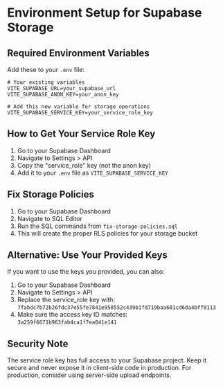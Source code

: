 # Environment Setup for Supabase Storage

## Required Environment Variables

Add these to your `.env` file:

```env
# Your existing variables
VITE_SUPABASE_URL=your_supabase_url
VITE_SUPABASE_ANON_KEY=your_anon_key

# Add this new variable for storage operations
VITE_SUPABASE_SERVICE_KEY=your_service_role_key
```

## How to Get Your Service Role Key

1. Go to your Supabase Dashboard
2. Navigate to Settings > API
3. Copy the "service_role" key (not the anon key)
4. Add it to your `.env` file as `VITE_SUPABASE_SERVICE_KEY`

## Fix Storage Policies

1. Go to your Supabase Dashboard
2. Navigate to SQL Editor
3. Run the SQL commands from `fix-storage-policies.sql`
4. This will create the proper RLS policies for your storage bucket

## Alternative: Use Your Provided Keys

If you want to use the keys you provided, you can also:

1. Go to your Supabase Dashboard
2. Navigate to Settings > API
3. Replace the service_role key with: `7fabdc7b72b26fdc37e55fe7841e958552c439b1fd719baa601cd6da4bff8113`
4. Make sure the access key ID matches: `3a259f6671b963fab4ca1f7ea041e141`

## Security Note

The service role key has full access to your Supabase project. Keep it secure and never expose it in client-side code in production. For production, consider using server-side upload endpoints.
